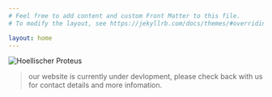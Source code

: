 ```yaml
---
# Feel free to add content and custom Front Matter to this file.
# To modify the layout, see https://jekyllrb.com/docs/themes/#overriding-theme-defaults

layout: home
---
```

![Hoellischer Proteus](https://upload.wikimedia.org/wikipedia/commons/2/2e/Hoellischer_Proteus.jpg)

> our website is currently under devlopment, please check back with us for contact details and more infomation.
